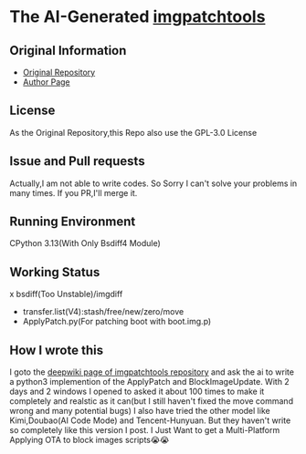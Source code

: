 # The AI-Generated [imgpatchtools](https://github.com/erfanoabdi/imgpatchtools)

## Original Information
- [Original Repository](https://github.com/erfanoabdi/imgpatchtools)
- [Author Page](https://github.com/erfanoabdi)

## License
As the Original Repository,this Repo also use the GPL-3.0 License

## Issue and Pull requests
Actually,I am not able to write codes.
So Sorry I can't solve your problems in many times.
If you PR,I'll merge it.

## Running Environment
CPython 3.13(With Only Bsdiff4 Module)


## Working Status
x bsdiff(Too Unstable)/imgdiff
- transfer.list(V4):stash/free/new/zero/move
- ApplyPatch.py(For patching boot with boot.img.p)

## How I wrote this
I goto the [deepwiki page of imgpatchtools repository](https://deepwiki.com/erfanoabdi/imgpatchtools) and ask the ai to write a python3 implemention of the ApplyPatch and BlockImageUpdate.
With 2 days and 2 windows I opened to asked it about 100 times to make it completely and realstic as it can(but I still haven't fixed the move command wrong and many potential bugs)
I also have tried the other model like Kimi,Doubao(AI Code Mode) and Tencent-Hunyuan.
But they haven't write so completely like this version I post.
I Just Want to get a Multi-Platform Applying OTA to block images scripts😭😭